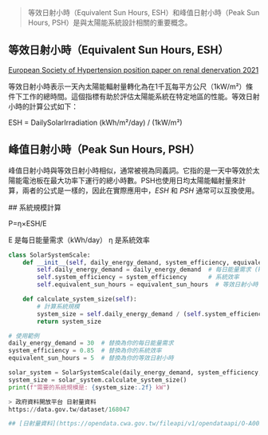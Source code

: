> 等效日射小時（Equivalent Sun Hours, ESH）和峰值日射小時（Peak Sun Hours, PSH）是與太陽能系統設計相關的重要概念。

## 等效日射小時（Equivalent Sun Hours, ESH）
[European Society of Hypertension position paper on
renal denervation 2021](https://www.eshonline.org/esh-content/uploads/2021/09/European-Society-of-Hypertesion-position-paper-on-renal-denervation-2021.pdf)

等效日射小時表示一天內太陽能輻射量轉化為在1千瓦每平方公尺（1kW/m²）條件下工作的總時間。這個指標有助於評估太陽能系統在特定地區的性能。等效日射小時的計算公式如下：

ESH = DailySolarIrradiation (kWh/m²/day) / (1kW/m²)

## 峰值日射小時（Peak Sun Hours, PSH）

峰值日射小時與等效日射小時相似，通常被視為同義詞。它指的是一天中等效於太陽能電池板在最大功率下運行的總小時數。PSH也使用日均太陽能輻射量來計算，兩者的公式是一樣的，因此在實際應用中，*ESH* 和 *PSH* 通常可以互換使用。

​## 系統規模計算

P=η×ESH/E

E 是每日能量需求（kWh/day）
η 是系統效率

```python
class SolarSystemScale:
    def __init__(self, daily_energy_demand, system_efficiency, equivalent_sun_hours):
        self.daily_energy_demand = daily_energy_demand  # 每日能量需求 (kWh/day)
        self.system_efficiency = system_efficiency      # 系統效率
        self.equivalent_sun_hours = equivalent_sun_hours  # 等效日射小時 (hours/day)

    def calculate_system_size(self):
        # 計算系統規模
        system_size = self.daily_energy_demand / (self.system_efficiency * self.equivalent_sun_hours)
        return system_size

# 使用範例
daily_energy_demand = 30  # 替換為你的每日能量需求
system_efficiency = 0.85  # 替換為你的系統效率
equivalent_sun_hours = 5  # 替換為你的等效日射小時

solar_system = SolarSystemScale(daily_energy_demand, system_efficiency, equivalent_sun_hours)
system_size = solar_system.calculate_system_size()
print(f"需要的系統規模是: {system_size:.2f} kW")

> 政府資料開放平台 日射量資料
https://data.gov.tw/dataset/168047

## [日射量資料](https://opendata.cwa.gov.tw/fileapi/v1/opendataapi/O-A0091-001?Authorization=rdec-key-123-45678-011121314&format=JSON)
​


​
